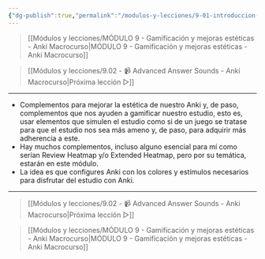 ```yaml
---
{"dg-publish":true,"permalink":"/modulos-y-lecciones/9-01-introduccion-al-modulo-9-anki-macrocurso/","noteIcon":"","updated":"2024-05-22T19:59:06.974+02:00"}
---
```



> [[Módulos y lecciones/MÓDULO 9 - Gamificación y mejoras estéticas - Anki Macrocurso\|MÓDULO 9 - Gamificación y mejoras estéticas - Anki Macrocurso]]

> [[Módulos y lecciones/9.02 - 📹 Advanced Answer Sounds - Anki Macrocurso\|Próxima lección ▷]]

---

- Complementos para mejorar la estética de nuestro Anki y, de paso, complementos que nos ayuden a gamificar nuestro estudio, esto es, usar elementos que simulen el estudio como si de un juego se tratase para que el estudio nos sea más ameno y, de paso, para adquirir más adherencia a este.
- Hay muchos complementos, incluso alguno esencial para mí como serían Review Heatmap y/o Extended Heatmap, pero por su temática, estarán en este módulo. 
- La idea es que configures Anki con los colores y estímulos necesarios para disfrutar del estudio con Anki.

---

> [[Módulos y lecciones/9.02 - 📹 Advanced Answer Sounds - Anki Macrocurso\|Próxima lección ▷]]

> [[Módulos y lecciones/MÓDULO 9 - Gamificación y mejoras estéticas - Anki Macrocurso\|MÓDULO 9 - Gamificación y mejoras estéticas - Anki Macrocurso]]